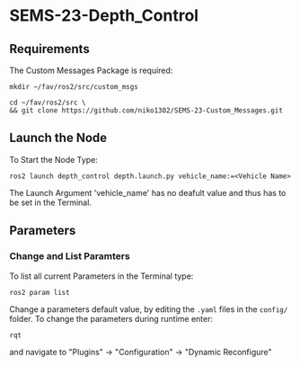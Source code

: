 # SEMS-23-Depth_Control

## Requirements
The Custom Messages Package is required:
```
mkdir ~/fav/ros2/src/custom_msgs
```

```
cd ~/fav/ros2/src \
&& git clone https://github.com/niko1302/SEMS-23-Custom_Messages.git 
```

## Launch the Node

To Start the Node Type:

```
ros2 launch depth_control depth.launch.py vehicle_name:=<Vehicle Name>
```

The Launch Argument 'vehicle_name' has no deafult value and thus has to be set in the Terminal.

## Parameters

### Change and List Paramters

To list all current Parameters in the Terminal type:
```
ros2 param list
```

Change a parameters default value, by editing the `.yaml` files in the `config/` folder.
To change the parameters during runtime enter:
```
rqt
```
and navigate to "Plugins" -> "Configuration" -> "Dynamic Reconfigure"

